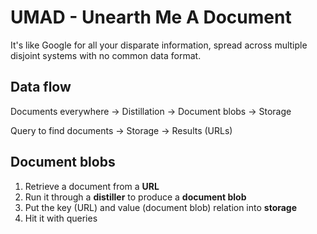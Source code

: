 UMAD - Unearth Me A Document
============================

It's like Google for all your disparate information, spread across multiple
disjoint systems with no common data format.


Data flow
---------

Documents everywhere -> Distillation -> Document blobs -> Storage

Query to find documents -> Storage -> Results (URLs)


Document blobs
--------------

1. Retrieve a document from a **URL**
2. Run it through a **distiller** to produce a **document blob**
3. Put the key (URL) and value (document blob) relation into **storage**
4. Hit it with queries
